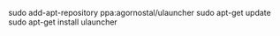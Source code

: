 sudo add-apt-repository ppa:agornostal/ulauncher
sudo apt-get update
sudo apt-get install ulauncher
